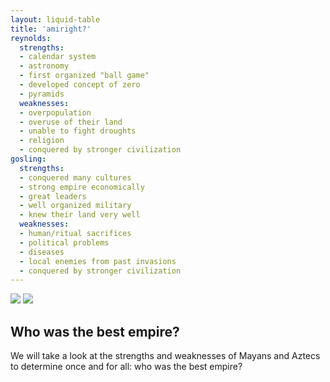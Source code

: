 ```yaml
---
layout: liquid-table
title: 'amiright?'
reynolds:
  strengths:
  - calendar system
  - astronomy
  - first organized "ball game"
  - developed concept of zero
  - pyramids
  weaknesses: 
  - overpopulation
  - overuse of their land
  - unable to fight droughts 
  - religion
  - conquered by stronger civilization
gosling:
  strengths: 
  - conquered many cultures
  - strong empire economically
  - great leaders
  - well organized military
  - knew their land very well
  weaknesses: 
  - human/ritual sacrifices
  - political problems
  - diseases
  - local enemies from past invasions
  - conquered by stronger civilization
---
```


<img src="../img/piramides.jpg" class="center">
<img src="../img/mayans.jpg" class="center">


## Who was the best empire?

We will take a look at the strengths and weaknesses of Mayans and Aztecs to determine once and for all: who was the best empire?
